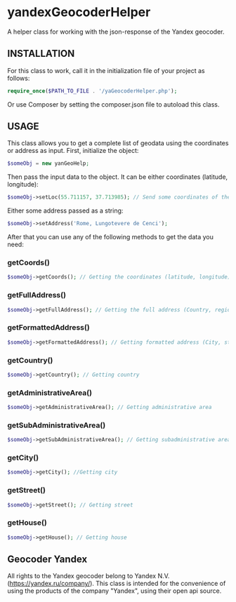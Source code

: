 # yandexGeocoderHelper
A helper class for working with the json-response of the Yandex geocoder.

## INSTALLATION
For this class to work, call it in the initialization file of your project as follows:
```php
require_once($PATH_TO_FILE . '/yaGeocoderHelper.php');
```
Or use Composer by setting the composer.json file to autoload this class.

## USAGE
This class allows you to get a complete list of geodata using the coordinates or address as input.
First, initialize the object:
```php
$someObj = new yanGeoHelp;
```
Then pass the input data to the object. It can be either coordinates (latitude, longitude):
```php
$someObj->setLoc(55.711157, 37.713985); // Send some coordinates of the point in Moscow
```
Either some address passed as a string:
```php
$someObj->setAddress('Rome, Lungotevere de Cenci'); 
```
After that you can use any of the following methods to get the data you need:

### getCoords()
```php
$someObj->getCoords(); // Getting the coordinates (latitude, longitude) 
```

### getFullAddress()
```php
$someObj->getFullAddress(); // Getting the full address (Country, region, city, street, house)
```

### getFormattedAddress()
```php
$someObj->getFormattedAddress(); // Getting formatted address (City, street, house) 
```

### getCountry()
```php
$someObj->getCountry(); // Getting country 
```

### getAdministrativeArea()
```php
$someObj->getAdministrativeArea(); // Getting administrative area 
```

### getSubAdministrativeArea()
```php
$someObj->getSubAdministrativeArea(); // Getting subadministrative area
```

### getCity()
```php
$someObj->getCity(); //Getting city
```

### getStreet()
```php
$someObj->getStreet(); // Getting street
```

### getHouse()
```php
$someObj->getHouse(); // Getting house
```

## Geocoder Yandex
All rights to the Yandex geocoder belong to Yandex N.V. (https://yandex.ru/company/). This class is intended for the convenience of using the products of the company "Yandex", using their open api source.